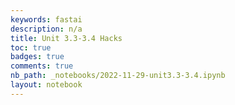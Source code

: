 ```yaml
---
keywords: fastai
description: n/a
title: Unit 3.3-3.4 Hacks
toc: true
badges: true
comments: true
nb_path: _notebooks/2022-11-29-unit3.3-3.4.ipynb
layout: notebook
---
```


<!--
#################################################
### THIS FILE WAS AUTOGENERATED! DO NOT EDIT! ###
#################################################
# file to edit: _notebooks/2022-11-29-unit3.3-3.4.ipynb
-->

<div class="container" id="notebook-container">
        
</div>
 

